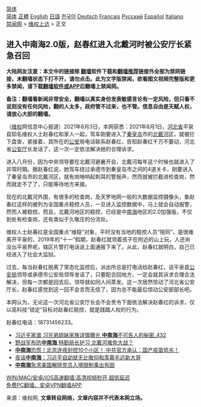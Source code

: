  <!-- 面包屑导航 --> <div class="breadcrumb"><!-- GTranslate: https://gtranslate.io/ -->  <div class="switcher notranslate">  <div class="selected">  <a href="#" onclick="return false;"> 简体</a>  </div>  <div class="option">  <a href="https://www.bannedbook.org" onclick="doGTranslate('zh-CN|zh-CN');jQuery('div.switcher div.selected a').html(jQuery(this).html());return false;" title="简体中文" class="nturl selected"> 简体</a>  <a href="https://www.bannedbook.org/zh-tw/" onclick="doGTranslate('zh-CN|zh-TW');jQuery('div.switcher div.selected a').html(jQuery(this).html());return false;" title="繁體中文" class="nturl"> 正體</a>  <a href="https://www.bannedbook.org/en/" onclick="doGTranslate('zh-CN|en');jQuery('div.switcher div.selected a').html(jQuery(this).html());return false;" title="English" class="nturl"> English</a>  <a href="https://www.bannedbook.org/ja/" onclick="doGTranslate('zh-CN|ja');jQuery('div.switcher div.selected a').html(jQuery(this).html());return false;" title="日本語" class="nturl"> 日語</a>  <a href="https://www.bannedbook.org/ko/" onclick="doGTranslate('zh-CN|ko');jQuery('div.switcher div.selected a').html(jQuery(this).html());return false;" title="한국어" class="nturl"> 한국어</a>  <a href="https://www.bannedbook.org/de/" onclick="doGTranslate('zh-CN|de');jQuery('div.switcher div.selected a').html(jQuery(this).html());return false;" title="Deutsch" class="nturl"> Deutsch</a>  <a href="https://www.bannedbook.org/fr/" onclick="doGTranslate('zh-CN|fr');jQuery('div.switcher div.selected a').html(jQuery(this).html());return false;" title="Français" class="nturl"> Français</a>  <a href="https://www.bannedbook.org/ru/" onclick="doGTranslate('zh-CN|ru');jQuery('div.switcher div.selected a').html(jQuery(this).html());return false;" title="Русский" class="nturl"> Русский</a>  <a href="https://www.bannedbook.org/es/" onclick="doGTranslate('zh-CN|es');jQuery('div.switcher div.selected a').html(jQuery(this).html());return false;" title="Español" class="nturl"> Español</a>  <a href="https://www.bannedbook.org/it/" onclick="doGTranslate('zh-CN|it');jQuery('div.switcher div.selected a').html(jQuery(this).html());return false;" title="Italiano" class="nturl"> Italiano</a>  </div>  </div>      <div class='breadcrumb-sub'><!-- Breadcrumb NavXT 6.3.0 --> <a href="https://www.bannedbook.org/" class="home">禁闻网</a> &gt; <a href="https://www.bannedbook.org/bnews/weiquan/" class="category">维权上访</a> &gt; 正文</div></div><h2>进入中南海2.0版&#65292;赵春红进入北戴河时被公安厅长紧急召回</h2> <p class="notice"><b>大陆网友注意：本文中的链接除 <a href="https://github.com/bannedbook/fanqiang" >翻墙</a>软件下载和<a href="https://github.com/killgcd/justmysocks/blob/master/README.md">翻墙推荐</a>链接外全部为禁网链接，未翻墙状态下打不开，请勿点击。此为文字版禁闻，欲看图文视频完整版和更多禁闻，请下载<a href="https://github.com/bannedbook/fanqiang">翻墙软件或APP</a>后翻墙上禁闻网。</p><p>备注：翻墙看新闻非常安全，翻墙以真实身份发表敏感言论有一定风险，但只看不说则没有任何风险，翻的人太多，政府管不过来，也不管。信息自由是天赋人权，请放心大胆的翻墙。</b></p>  <div class="entry"> <p>&#65288;<span class='wp_keywordlink_affiliate'><a href="https://www.bannedbook.org/bnews/weiquan/" title="维权" target="_blank">维权</a></span>网信息中心报道&#65289;2021年8月3日&#65292;本网获悉&#65306;2021年8月1日&#65292;<a href="https://www.bannedbook.org/bnews/tag/%E6%B2%B3%E5%8C%97%E7%9C%81/" class="st_tag internal_tag" rel="tag" title="标签 河北省 下的日志">河北省</a>平泉县知名维权人士赵春红和家人一起&#65292;驾车刚要进入了<a href="https://www.bannedbook.org/bnews/tag/%E7%A7%A6%E7%9A%87%E5%B2%9B/" class="st_tag internal_tag" rel="tag" title="标签 秦皇岛 下的日志">秦皇岛</a>市的<a href="https://www.bannedbook.org/bnews/tag/%E5%8C%97%E6%88%B4%E6%B2%B3/" class="st_tag internal_tag" rel="tag" title="标签 北戴河 下的日志">北戴河</a>区&#65292;就被拦下盘查&#65292;紧接着&#65292;其所在的<a href="https://www.bannedbook.org/bnews/tag/%e5%85%ac%e5%ae%89/" class="st_tag internal_tag" rel="tag" title="标签 公安 下的日志">公安</a>局电话联系赵春红&#65292;告知赵春红千万不要动&#65292;河北省<a href="https://www.bannedbook.org/bnews/tag/%E5%85%AC%E5%AE%89%E5%8E%85/" class="st_tag internal_tag" rel="tag" title="标签 公安厅 下的日志">公安厅</a>长发话了&#65292;这一次一定依法解决她的合理诉求&#12290;</p> <p>进入八月份&#65292;因为中央领导要在北戴河避暑开会&#65292;北戴河每年这个时候也就进入了非常时期&#12290;据赵春红说&#65292;她驾车绕过承德市到秦皇岛市之间的4道关卡&#65292;刚要进入了秦皇岛市的北戴河区&#65292;就有岗哨响起刺耳的警报声&#65292;然而就被拦截进检查岗&#65292;然而就走不了了&#65292;只能等待地方来接&#12290;</p>  <p>现在的北戴河外围&#65292;有很多的检查岗&#65292;及天罗地网一般的大数据监控摄像头&#65292;象赵春红这样的被列为全国重点稳控人员&#65292;一旦进入监控数据中&#65292;马上就会自动报警&#65292;然而人被稳控&#12290;而且&#65292;北戴河地区的稳控&#65292;已经是中<a href="https://www.bannedbook.org/bnews/tag/%e5%8d%97%e6%b5%b7/" class="st_tag internal_tag" rel="tag" title="标签 南海 下的日志">南海</a>地区的2.0加强版&#65292;不仅到处有检查岗&#65292;还有类似于久敬庄的分流处&#12290;</p> <p>维权人士赵春红是全国重点&#8220;维稳&#8221;对象&#65292;平时没有当地的稳控人员&#8220;陪同&#8221;&#65292;是很难离开平泉的&#65292;2019年的&#8220;十一&#8221;假期&#65292;赵春红就领着孩子在附近的山上玩&#65292;人还尚没出平泉界呢&#65292;辖区片警打电话说上面通报下来了&#12290;从此&#65292;赵春红就明白&#65292;自己已经进入了社会大监狱&#12290;</p>  <p>过去&#65292;每当赵春红脱离了常态化监控后&#65292;派出所总是打电话给赵春红&#65292;说平泉县<a href="https://www.bannedbook.org/bnews/tag/%e5%85%ac%e5%ae%89%e5%b1%80/" class="st_tag internal_tag" rel="tag" title="标签 公安局 下的日志">公安局</a>领导或承德市公安局领导发话了&#65292;只要配合回地方&#65292;一定会就其诉求合理合法解决&#65292;但每一次都是回去后&#65292;领导就如同人间蒸发&#12290;这一次居然惊动了河北省公安厅长&#65292;赵春红感觉到这一回不会言而无信了&#65292;因为总不能最后惊动公安部部长吧&#12290;</p> <p>本网认为&#65292;无论这一次河北省公安厅长会不会责令下面依法解决赵春红的诉求&#65292;仅以高科技&#8220;锁定&#8221;目标对赵春红稳控&#65292;就是践踏人权的行为&#12290;</p>  <p>赵春红电话&#65306;18731456233&#12290;</p> <ul class='op-related-articles' title='相关阅读'> <li><a href='https://www.bannedbook.org/bnews/comments/20210803/1599067.html' target='_blank'>习近平家谱 习兄弟姐妹家族详情曝光 <b>中南海</b>不可告人的秘密_432</a></li> <li><a href='https://www.bannedbook.org/bnews/comments/20210801/1598160.html' target='_blank'>野战军布防<b>中南海</b> 特勤局长护习 北戴河难免大战？</a></li> <li><a href='https://www.bannedbook.org/bnews/bannedvideo/20210801/1597933.html' target='_blank'><b>中南海</b>恐慌！北京连夜封控10个小区！        中共官方承认：国产疫苗低劣！</a></li> <li><a href='https://www.bannedbook.org/bnews/baitai/20210801/1597891.html' target='_blank'>夜话<b>中南海</b>：习近平自幼就无比敬仰和羡慕毛远新大哥</a></li> <li><a href='https://www.bannedbook.org/bnews/comments/20210731/1597853.html' target='_blank'><b>中南海</b>急求美国解除党员入境限制事出有因</a></li> </ul> <p class="texttj"> <a href="https://github.com/bannedbook/fanqiang/wiki/V2ray%E6%9C%BA%E5%9C%BA" target="_blank">WIN/MAC/安卓/iOS高速翻墙:高清视频秒开,超低延迟</a><br/> <a href="https://github.com/bannedbook/fanqiang/wiki/%E7%A6%81%E9%97%BB%E7%BD%91%E5%AE%89%E5%8D%93%E7%BF%BB%E5%A2%99%E6%96%B0%E9%97%BBAPP" target="_blank">免费PC翻墙、安卓VPN翻墙APP</a></p> <p>来源：维权网, <strong>文章转自网络，文章内容并不代表本网立场。</strong></p><a name='sharetosocial'></a>  <div style="margin-bottom:5px;padding-bottom:5px;clear:both"> <div id="archive-pix-1" class="banner-ads"> <!-- AuctionX Display platform tag START --> <div id="26318x728x90x621x_ADSLOT2" clicktrack="%%CLICK_URL_ESC%%"></div> <!-- AuctionX Display platform tag END --> </div> <div id="archive-pix-2" class="banner-ads"> <!-- AuctionX Display platform tag START --> <div id="26315x300x250x621x_ADSLOT2" clicktrack="%%CLICK_URL_ESC%%"></div> <!-- AuctionX Display platform tag END --> </div> </div>  <div id="archive-pix-1" class="banner-ads"> <!-- AuctionX Display platform tag START --> <div id="26318x728x90x621x_ADSLOT3" clicktrack="%%CLICK_URL_ESC%%"></div> <!-- AuctionX Display platform tag END --> </div> </div><!--END ENTRY--> 